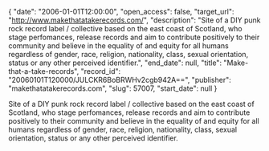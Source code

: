{
  "date": "2006-01-01T12:00:00", 
  "open_access": false, 
  "target_url": "http://www.makethatatakerecords.com/", 
  "description": "Site of a DIY punk rock record label / collective based on the east coast of Scotland, who stage perfomances, release records and aim to contribute positively to their community and believe in the equality of and equity for all humans regardless of gender, race, religion, nationality, class, sexual orientation, status or any other perceived identifier.", 
  "end_date": null, 
  "title": "Make-that-a-take-records", 
  "record_id": "20060101T120000/JULCKR6BoBRWHv2cgb942A==", 
  "publisher": "makethatatakerecords.com", 
  "slug": 57007, 
  "start_date": null
}

Site of a DIY punk rock record label / collective based on the east coast of Scotland, who stage perfomances, release records and aim to contribute positively to their community and believe in the equality of and equity for all humans regardless of gender, race, religion, nationality, class, sexual orientation, status or any other perceived identifier.